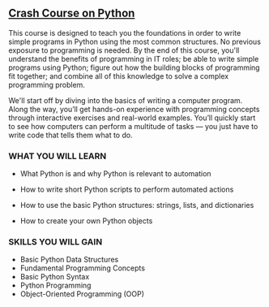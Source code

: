 ## [Crash Course on Python](https://www.coursera.org/learn/python-crash-course?specialization=google-it-automation)

This course is designed to teach you the foundations in order to write simple programs in Python using the most common structures. No previous exposure to programming is needed. By the end of this course, you'll understand the benefits of programming in IT roles; be able to write simple programs using Python; figure out how the building blocks of programming fit together; and combine all of this knowledge to solve a complex programming problem. 

We'll start off by diving into the basics of writing a computer program. Along the way, you’ll get hands-on experience with programming concepts through interactive exercises and real-world examples. You’ll quickly start to see how computers can perform a multitude of tasks — you just have to write code that tells them what to do.


### WHAT YOU WILL LEARN
* What Python is and why Python is relevant to automation

* How to write short Python scripts to perform automated actions

* How to use the basic Python structures: strings, lists, and dictionaries

* How to create your own Python objects

### SKILLS YOU WILL GAIN
* Basic Python Data Structures
* Fundamental Programming Concepts
* Basic Python Syntax
* Python Programming
* Object-Oriented Programming (OOP)